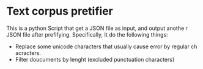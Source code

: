 # Text corpus pretifier
This is a python Script that get a JSON file as input, and output anothe
r JSON file after prefifying. Specifically, It do the following things:
- Replace some unicode characters that usually cause error by regular ch
acracters.
- Filter doucuments by lenght (excluded punctuation characters) 
